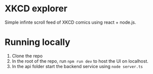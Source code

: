 # XKCD explorer
Simple infinte scroll feed of XKCD comics using react + node.js.

# Running locally
1. Clone the repo
2. In the root of the repo, run `npm run dev` to host the UI on localhost.
3. In the api folder start the backend service using `node server.ts`

